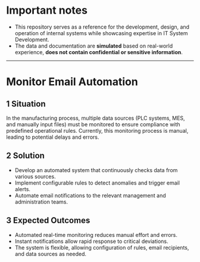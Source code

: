 # **Important notes**
- This repository serves as a reference for the development, design, and operation of internal systems while showcasing expertise in IT System Development.
- The data and documentation are **simulated** based on real-world experience,
**does not contain confidential or sensitive information**.
---
# Monitor Email Automation

## 1️ Situation
In the manufacturing process, multiple data sources (PLC systems, MES, and manually input files) must be monitored to ensure compliance with predefined operational rules. Currently, this monitoring process is manual, leading to potential delays and errors.

## 2️ Solution
- Develop an automated system that continuously checks data from various sources.
- Implement configurable rules to detect anomalies and trigger email alerts.
- Automate email notifications to the relevant management and administration teams.

## 3️ Expected Outcomes
- Automated real-time monitoring reduces manual effort and errors.
- Instant notifications allow rapid response to critical deviations.
- The system is flexible, allowing configuration of rules, email recipients, and data sources as needed.
